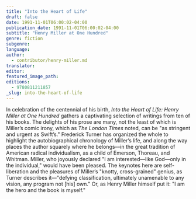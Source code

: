 ```yaml
---
title: "Into the Heart of Life"
draft: false
date: 1991-11-01T06:00:02-04:00
publication_date: 1991-11-01T06:00:02-04:00
subtitle: "Henry Miller at One Hundred"
genre: fiction
subgenre:
language:
author:
  - contributor/henry-miller.md
translator:
editor:
featured_image_path:
editions:
  - 9780811211857
_slug: into-the-heart-of-life
---
```


In celebration of the centennial of his birth, _Into the Heart of Life: Henry Miller at One Hundred_ gathers a captivating selection of writings from ten of his books. The delights of his prose are many, not the least of which is Miller’s comic irony, which as _The London Times_ noted, can be "as stringent and urgent as Swift’s." Frederick Turner has organized the whole to highlight the autobiographical chronology of Miller’s life, and along the way places the author squarely where he belongs––in the great tradition of American radical individualism, as a child of Emerson, Thoreau, and Whitman. Miller, who joyously declared "I am interested––like God––only in the individual," would have been pleased. The keynotes here are self-liberation and the pleasures of Miller’s "knotty, cross-grained" genius, as Turner describes it––"defying classification, ultimately unamenable to any vision, any program not [his] own." Or, as Henry Miller himself put it: "I am the hero and the book is myself."

